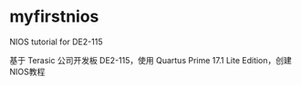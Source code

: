 # myfirstnios
NIOS tutorial for DE2-115

基于 Terasic 公司开发板 DE2-115，使用 Quartus Prime 17.1 Lite Edition，创建NIOS教程
